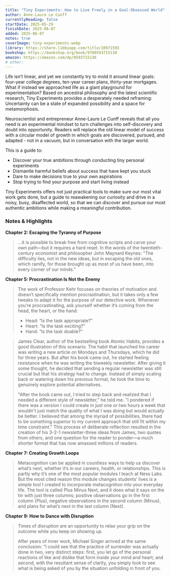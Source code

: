 ```yaml
---
title: "Tiny Experiments: How to Live Freely in a Goal-Obsessed World"
author: Anne-Laure Le Cunff
currentlyReading: false
startDate: 2025-05-29
finishDate: 2025-06-07
added: 2025-06-07
notes: true
coverImage: tiny-experiments.webp
library: https://share.libbyapp.com/title/10971593
bookshop: https://bookshop.org/book/9780593715130
amazon: https://amazon.com/dp/0593715136
# other: 
---
```


Life isn’t linear, and yet we constantly try to mold it around linear goals: four-year college degrees, ten-year career plans, thirty-year mortgages. What if instead we approached life as a giant playground for experimentation? Based on ancestral philosophy and the latest scientific research, Tiny Experiments provides a desperately needed reframing: Uncertainty can be a state of expanded possibility and a space for metamorphosis.  

Neuroscientist and entrepreneur Anne-Laure Le Cunff reveals that all you need is an experimental mindset to turn challenges into self-discovery and doubt into opportunity. Readers will replace the old linear model of success with a circular model of growth in which goals are discovered, pursued, and adapted - not in a vacuum, but in conversation with the larger world.  

This is a guide to:  
- Discover your true ambitions through conducting tiny personal experiments  
- Dismantle harmful beliefs about success that have kept you stuck  
- Dare to make decisions true to your own aspirations  
- Stop trying to find your purpose and start living instead  

Tiny Experiments offers not just practical tools to make sure our most vital work gets done, but a guide to reawakening our curiosity and drive in a noisy, busy, disaffected world, so that we can discover and pursue our most authentic ambitions while making a meaningful contribution.  

### Notes & Highlights

**Chapter 2: Escaping the Tyranny of Purpose**  
> …it is possible to break free from cognitive scripts and carve your own path—but it requires a hard reset. In the words of the twentieth-century economist and philosopher John Maynard Keynes: "The difficulty lies, not in the new ideas, but in escaping the old ones, which ramify, for those brought up as most of us have been, into every corner of our minds."  

**Chapter 5: Procrastination Is Not the Enemy**  
> The work of Professor Kehr focuses on theories of motivation and doesn’t specifically mention procrastination, but it takes only a few tweaks to adapt it for the purpose of our detective work. Whenever you’re procrastinating, ask yourself whether it’s coming from the head, the heart, or the hand:  
> - Head: “Is the task appropriate?”
> - Heart: “Is the task exciting?”
> - Hand: “Is the task doable?”

> James Clear, author of the bestselling book Atomic Habits, provides a good illustration of this scenario. The habit that launched his career was writing a new article on Mondays and Thursdays, which he did for three years. But after his book came out, he started feeling resistance when he was writing the biweekly newsletter. After giving it some thought, he decided that sending a regular newsletter was still crucial but that his strategy had to change. Instead of simply scaling back or watering down his previous format, he took the time to genuinely explore potential alternatives.  
>   
> "After the book came out, I tried to step back and realized that I needed a different style of newsletter," he told me. "I pondered if there was a version I could create in just one or two hours a week that wouldn't just match the quality of what I was doing but would actually be better. I believed that among the myriad of possibilities, there had to be something superior to my current approach that still fit within my time constraint." This process of deliberate reflection resulted in the creation of his 3-2-1 newsletter-three ideas from James, two quotes from others, and one question for the reader to ponder—a much shorter format that has now amassed millions of readers.  

**Chapter 7: Creating Growth Loops**  
> Metacognition can be applied in countless ways to help us discover what’s next, whether it’s in our careers, health, or relationships. This is partly why it’s one of the most popular modules I teach at Ness Labs. But the most cited reason this module changes students’ lives is a simple tool I created to incorporate metacognition into your everyday life. The tool is called Plus Minus Next, and it does what it says on the tin with just three columns; positive observations go in the first column (Plus), negative observations in the second column (Minus), and plans for what’s next in the last column (Next).  


**Chapter 9: How to Dance with Disruption**  
>  Times of disruption are an opportunity to relax your grip on the outcome while you keep on showing up.  
>  
> After years of inner work, Michael Singer arrived at the same conclusion: “I could see that the practice of surrender was actually done in two, very distinct steps: first, you let go of the personal reactions of like and dislike that form inside your mind and heart; and second, with the resultant sense of clarity, you simply look to see what is being asked of you by the situation unfolding in front of you.  